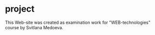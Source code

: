 # project
This Web-site was created as examination work for "WEB-technologies" course by Svitlana Medoeva.
